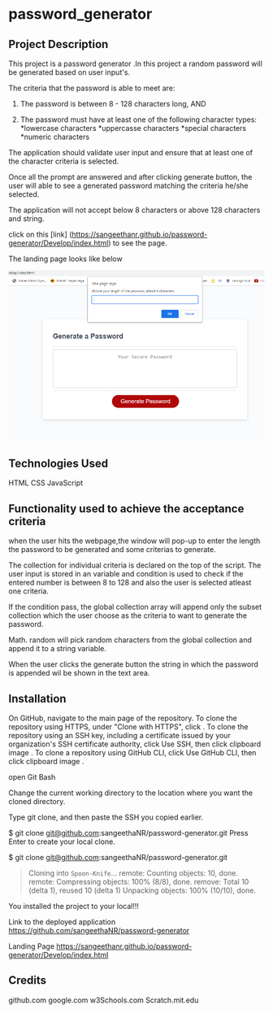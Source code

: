 # password_generator

## Project Description

  This project is a password generator .In this project a random password will be generated based on user input's.

The criteria that the password is able to meet are:

1. The password is between 8 - 128 characters long, AND

2. The password must have at least one of the following character types:
 *lowercase characters
 *uppercasse characters
 *special characters
 *numeric characters

 The application should validate user input and ensure that at least one of the character criteria is selected.
 
 Once all the prompt are answered and after clicking generate button, the user will able to see a generated password matching the criteria he/she selected.

 The application will not accept below 8 characters or above 128 characters and string.

 click on this [link] (https://sangeethanr.github.io/password-generator/Develop/index.html) to see the page.

The landing page looks like below

 ![landing Page image](/Assets/images/landingPage.png)
 


  ## Technologies Used
  
  HTML
  CSS
  JavaScript

   ## Functionality used to achieve the acceptance criteria

  when the user hits the webpage,the window will pop-up to enter the length the password to be generated and  some criterias to generate.

 The collection for individual criteria is declared on the top of the script. The user input is stored in an variable and condition is used to check if the entered number is between 8 to 128 and also the user is selected atleast one criteria.

 If the condition pass, the global collection array will append only  the subset collection  which the user choose as the criteria to want to generate the password.

 Math. random will pick random characters from the global collection and append it to a string variable.

 When  the user clicks the generate button the string in which the password is appended wil be shown in the text area.

## Installation
On GitHub, navigate to the main page of the repository.
  To clone the repository using HTTPS, under "Clone with HTTPS", click . To clone the repository using an SSH key, including a certificate issued by your organization's SSH certificate authority, click Use SSH, then click clipboard image . To clone a repository using GitHub CLI, click Use GitHub CLI, then click clipboard image .

  open Git Bash
  
  Change the current working directory to the location where you want the cloned directory.
  
  Type git clone, and then paste the SSH  you copied earlier.

$ git clone git@github.com:sangeethaNR/password-generator.git
Press Enter to create your local clone.

$ git clone git@github.com:sangeethaNR/password-generator.git
> Cloning into `Spoon-Knife`...
> remote: Counting objects: 10, done.
> remote: Compressing objects: 100% (8/8), done.
> remove: Total 10 (delta 1), reused 10 (delta 1)
> Unpacking objects: 100% (10/10), done.

 You installed the project to your local!!!
 
  Link to the deployed application https://github.com/sangeethaNR/password-generator
  
  Landing Page  https://sangeethanr.github.io/password-generator/Develop/index.html

  
  ## Credits
  github.com
  google.com
  w3Schools.com
  Scratch.mit.edu
